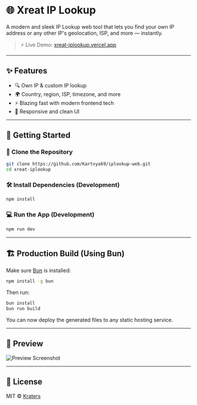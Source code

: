 # 🌐 Xreat IP Lookup

A modern and sleek IP Lookup web tool that lets you find your own IP address or any other IP's geolocation, ISP, and more — instantly.

> ⚡ Live Demo: [xreat-iplookup.vercel.app](https://xreat-iplookup.vercel.app/)

---

## ✨ Features

- 🔍 Own IP & custom IP lookup
- 🌍 Country, region, ISP, timezone, and more
- ⚡ Blazing fast with modern frontend tech
- 📱 Responsive and clean UI

---

## 🚀 Getting Started

### 🧱 Clone the Repository

```bash
git clone https://github.com/Kartvya69/iplookup-web.git
cd xreat-iplookup
```

### 🛠 Install Dependencies (Development)

```bash
npm install
```

### 💻 Run the App (Development)

```bash
npm run dev
```

---

## 🏗 Production Build (Using Bun)

Make sure [Bun](https://bun.sh) is installed:

```bash
npm install -g bun
```

Then run:

```bash
bun install
bun run build
```

You can now deploy the generated files to any static hosting service.

---

## 📸 Preview

![Preview Screenshot](https://xreat-iplookup.vercel.app/preview.png)

---

## 📄 License

MIT © [Kraters](https://github.com/Kartvya69)
